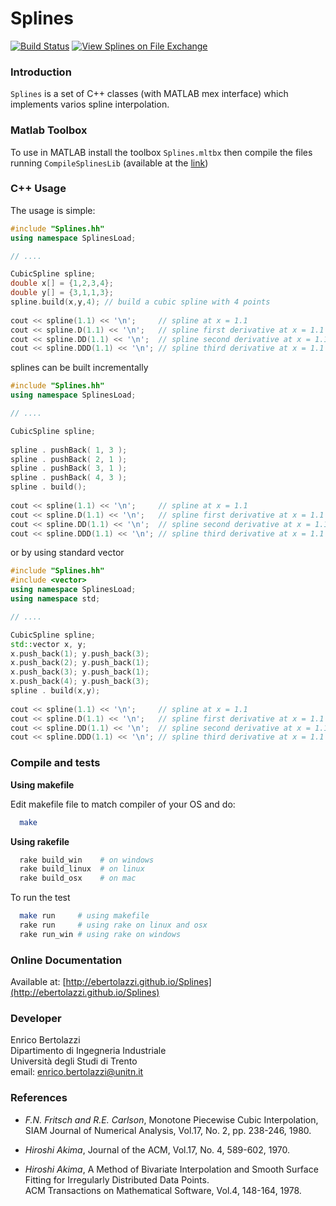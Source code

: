 Splines
=======

[![Build Status](https://travis-ci.org/ebertolazzi/Splines.svg?branch=master)](https://travis-ci.org/ebertolazzi/Splines)
[![View Splines on File Exchange](https://www.mathworks.com/matlabcentral/images/matlab-file-exchange.svg)](https://www.mathworks.com/matlabcentral/fileexchange/54481-splines)

### Introduction

``Splines`` is a set of C++ classes (with MATLAB mex interface) which 
implements varios spline interpolation.

  
### Matlab Toolbox

To use in MATLAB install the toolbox `Splines.mltbx` then compile the files running `CompileSplinesLib` (available at the [link](https://github.com/ebertolazzi/Splines/releases))
 
### C++ Usage

The usage is simple:

```cpp
#include "Splines.hh"
using namespace SplinesLoad;

// ....

CubicSpline spline;
double x[] = {1,2,3,4};
double y[] = {3,1,1,3};
spline.build(x,y,4); // build a cubic spline with 4 points
  
cout << spline(1.1) << '\n';     // spline at x = 1.1
cout << spline.D(1.1) << '\n';   // spline first derivative at x = 1.1
cout << spline.DD(1.1) << '\n';  // spline second derivative at x = 1.1
cout << spline.DDD(1.1) << '\n'; // spline third derivative at x = 1.1
```

splines can be built incrementally 

```cpp
#include "Splines.hh"
using namespace SplinesLoad;

// ....

CubicSpline spline;
  
spline . pushBack( 1, 3 );
spline . pushBack( 2, 1 );
spline . pushBack( 3, 1 );
spline . pushBack( 4, 3 );
spline . build();
  
cout << spline(1.1) << '\n';     // spline at x = 1.1
cout << spline.D(1.1) << '\n';   // spline first derivative at x = 1.1
cout << spline.DD(1.1) << '\n';  // spline second derivative at x = 1.1
cout << spline.DDD(1.1) << '\n'; // spline third derivative at x = 1.1
```

or by using standard vector 

```cpp
#include "Splines.hh"
#include <vector>
using namespace SplinesLoad;
using namespace std;

// ....

CubicSpline spline;
std::vector x, y;
x.push_back(1); y.push_back(3);
x.push_back(2); y.push_back(1);
x.push_back(3); y.push_back(1);
x.push_back(4); y.push_back(3);
spline . build(x,y);
  
cout << spline(1.1) << '\n';     // spline at x = 1.1
cout << spline.D(1.1) << '\n';   // spline first derivative at x = 1.1
cout << spline.DD(1.1) << '\n';  // spline second derivative at x = 1.1
cout << spline.DDD(1.1) << '\n'; // spline third derivative at x = 1.1
```

### Compile and tests

**Using makefile**

Edit makefile file to match compiler of your OS and do:

```sh
  make
```

**Using rakefile**

```sh
  rake build_win    # on windows
  rake build_linux  # on linux
  rake build_osx    # on mac
```

To run the test

```sh
  make run     # using makefile
  rake run     # using rake on linux and osx
  rake run_win # using rake on windows
```

### Online Documentation

Available at: [http://ebertolazzi.github.io/Splines](http://ebertolazzi.github.io/Splines)

### Developer

Enrico Bertolazzi  
Dipartimento di Ingegneria Industriale  
Università degli Studi di Trento  
email: enrico.bertolazzi@unitn.it

### References

- *F.N. Fritsch and R.E. Carlson*,
  Monotone Piecewise Cubic Interpolation,  
  SIAM Journal of Numerical Analysis,
  Vol.17, No. 2, pp. 238-246, 1980.
  
- *Hiroshi Akima*, Journal of the ACM,
  Vol.17, No. 4, 589-602, 1970.

- *Hiroshi Akima*, A Method of Bivariate Interpolation and Smooth Surface Fitting for Irregularly Distributed Data Points.  
  ACM Transactions on Mathematical Software, Vol.4, 148-164, 1978.
